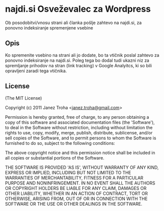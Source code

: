 
# najdi.si Osveževalec za Wordpress

Ob posodobitvi/vnosu strani ali članka pošlje zahtevo na najdi.si, za ponovno indeksiranje spremenjene vsebine

## Opis

Ko spremenite vsebino na strani ali jo dodate, bo ta vtičnik poslal zahtevo za ponovno indeksiranje na najdi.si.
Poleg tega bo dodal tudi ukazni niz za spremljanje prihodov na stran (link tracking) v Google Analyitcs, ki so bili opravljeni zaradi tega vtičnika.


## License 

(The MIT License)

Copyright (c) 2011 Janez Troha &lt;janez.troha@gmail.com&gt;

Permission is hereby granted, free of charge, to any person obtaining
a copy of this software and associated documentation files (the
'Software'), to deal in the Software without restriction, including
without limitation the rights to use, copy, modify, merge, publish,
distribute, sublicense, and/or sell copies of the Software, and to
permit persons to whom the Software is furnished to do so, subject to
the following conditions:

The above copyright notice and this permission notice shall be
included in all copies or substantial portions of the Software.

THE SOFTWARE IS PROVIDED 'AS IS', WITHOUT WARRANTY OF ANY KIND,
EXPRESS OR IMPLIED, INCLUDING BUT NOT LIMITED TO THE WARRANTIES OF
MERCHANTABILITY, FITNESS FOR A PARTICULAR PURPOSE AND NONINFRINGEMENT.
IN NO EVENT SHALL THE AUTHORS OR COPYRIGHT HOLDERS BE LIABLE FOR ANY
CLAIM, DAMAGES OR OTHER LIABILITY, WHETHER IN AN ACTION OF CONTRACT,
TORT OR OTHERWISE, ARISING FROM, OUT OF OR IN CONNECTION WITH THE
SOFTWARE OR THE USE OR OTHER DEALINGS IN THE SOFTWARE.